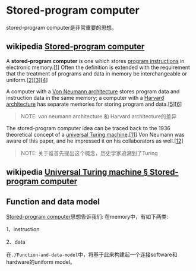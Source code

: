 # Stored-program computer

stored-program computer是非常重要的思想。



## wikipedia [Stored-program computer](https://en.wikipedia.org/wiki/Stored-program_computer)

A **stored-program computer** is one which stores [program instructions](https://infogalactic.com/info/Instruction_(computer_science)) in electronic memory.[[1\]](https://infogalactic.com/info/Stored-program_computer#cite_note-1) Often the definition is extended with the requirement that the treatment of programs and data in memory be interchangeable or uniform.[[2\]](https://infogalactic.com/info/Stored-program_computer#cite_note-GilreathLaplante2003-2)[[3\]](https://infogalactic.com/info/Stored-program_computer#cite_note-Reilly2003-3)[[4\]](https://infogalactic.com/info/Stored-program_computer#cite_note-POCA-4)

A computer with a [Von Neumann architecture](https://infogalactic.com/info/Von_Neumann_architecture) stores program data and instruction data in the same memory; a computer with a [Harvard architecture](https://infogalactic.com/info/Harvard_architecture) has separate memories for storing program and data.[[5\]](https://infogalactic.com/info/Stored-program_computer#cite_note-Page2009-5)[[6\]](https://infogalactic.com/info/Stored-program_computer#cite_note-Balch2003-6)

> NOTE: von neumann architecture 和 Harvard architecture的差异



The stored-program computer idea can be traced back to the 1936 theoretical concept of a [universal Turing machine](https://infogalactic.com/info/Universal_Turing_machine).[[11\]](https://infogalactic.com/info/Stored-program_computer#cite_note-Copeland2006-11) Von Neumann was aware of this paper, and he impressed it on his collaborators as well.[[12\]](https://infogalactic.com/info/Stored-program_computer#cite_note-Teuscher2004-12)

> NOTE: 关于谁首先提出这个概念，历史学家追溯到了Turing



## wikipedia [Universal Turing machine § Stored-program computer](https://en.wikipedia.org/wiki/Universal_Turing_machine#Stored-program_computer) 



## Function and data model

[Stored-program computer](https://en.wikipedia.org/wiki/Stored-program_computer)思想告诉我们: 在memory中，有如下两类:

1、instruction

2、data

在`./Function-and-data-model`中，将基于此来构建起一个连接software和hardware的uniform model。

### 